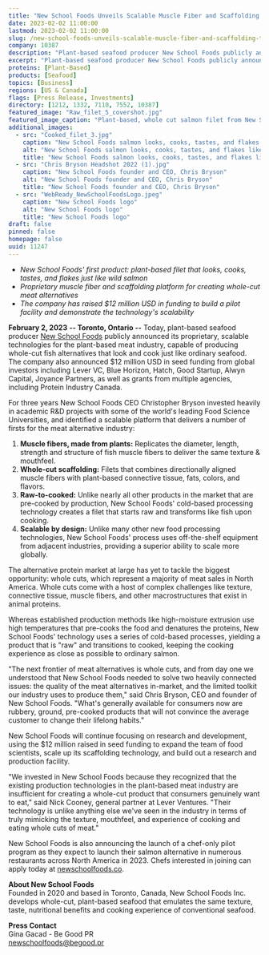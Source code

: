 ```yaml
---
title: "New School Foods Unveils Scalable Muscle Fiber and Scaffolding Technology for Whole-Cut Meat Alternatives"
date: 2023-02-02 11:00:00
lastmod: 2023-02-02 11:00:00
slug: /new-school-foods-unveils-scalable-muscle-fiber-and-scaffolding-technology-whole-cut-meat
company: 10387
description: "Plant-based seafood producer New School Foods publicly announces its proprietary, scalable technologies for the plant-based meat industry, capable of producing whole-cut fish alternatives that look and cook just like ordinary seafood."
excerpt: "Plant-based seafood producer New School Foods publicly announces its proprietary, scalable technologies for the plant-based meat industry, capable of producing whole-cut fish alternatives that look and cook just like ordinary seafood."
proteins: [Plant-Based]
products: [Seafood]
topics: [Business]
regions: [US & Canada]
flags: [Press Release, Investments]
directory: [1212, 1332, 7110, 7552, 10387]
featured_image: "Raw_filet_5_covershot.jpg"
featured_image_caption: "Plant-based, whole cut salmon filet from New School Foods"
additional_images:
  - src: "Cooked_filet_3.jpg"
    caption: "New School Foods salmon looks, cooks, tastes, and flakes like ordinary fish"
    alt: "New School Foods salmon looks, cooks, tastes, and flakes like ordinary fish"
    title: "New School Foods salmon looks, cooks, tastes, and flakes like ordinary fish"
  - src: "Chris Bryson Headshot 2022 (1).jpg"
    caption: "New School Foods founder and CEO, Chris Bryson"
    alt: "New School Foods founder and CEO, Chris Bryson"
    title: "New School Foods founder and CEO, Chris Bryson"
  - src: "WebReady_NewSchoolFoodsLogo.jpeg"
    caption: "New School Foods logo"
    alt: "New School Foods logo"
    title: "New School Foods logo"
draft: false
pinned: false
homepage: false
uuid: 11247
---
```

-   *New School Foods' first product: plant-based filet that looks,
    cooks, tastes, and flakes just like wild salmon*
-   *Proprietary muscle fiber and scaffolding platform for creating
    whole-cut meat alternatives*
-   *The company has raised \$12 million USD in funding to build a pilot
    facility and demonstrate the technology's scalability*

**February 2, 2023** **-- Toronto, Ontario --** Today, plant-based
seafood producer [New School Foods](https://www.newschoolfoods.co/)
publicly announced its proprietary, scalable technologies for the
plant-based meat industry, capable of producing whole-cut fish
alternatives that look and cook just like ordinary seafood. The company
also announced \$12 million USD in seed funding from global investors
including Lever VC, Blue Horizon, Hatch, Good Startup, Alwyn Capital,
Joyance Partners, as well as grants from multiple agencies, including
Protein Industry Canada.

For three years New School Foods CEO Christopher Bryson invested heavily
in academic R&D projects with some of the world's leading Food Science
Universities, and identified a scalable platform that delivers a number
of firsts for the meat alternative industry:

1.  **Muscle fibers, made from plants:** Replicates the diameter,
    length, strength and structure of fish muscle fibers to deliver the
    same texture & mouthfeel.
2.  **Whole-cut scaffolding:** Filets that combines directionally
    aligned muscle fibers with plant-based connective tissue, fats,
    colors, and flavors.
3.  **Raw-to-cooked:** Unlike nearly all other products in the market
    that are pre-cooked by production, New School Foods' cold-based
    processing technology creates a filet that starts raw and transforms
    like fish upon cooking.
4.  **Scalable by design:** Unlike many other new food processing
    technologies, New School Foods' process uses off-the-shelf equipment
    from adjacent industries, providing a superior ability to scale more
    globally.

The alternative protein market at large has yet to tackle the biggest
opportunity: whole cuts, which represent a majority of meat sales in
North America. Whole cuts come with a host of complex challenges like
texture, connective tissue, muscle fibers, and other macrostructures
that exist in animal proteins.

Whereas established production methods like high-moisture extrusion use
high temperatures that pre-cooks the food and denatures the proteins,
New School Foods' technology uses a series of cold-based processes,
yielding a product that is "raw" and transitions to cooked, keeping the
cooking experience as close as possible to ordinary salmon.

"The next frontier of meat alternatives is whole cuts, and from day one
we understood that New School Foods needed to solve two heavily
connected issues: the quality of the meat alternatives in-market, and
the limited toolkit our industry uses to produce them," said Chris
Bryson, CEO and founder of New School Foods. "What's generally available
for consumers now are rubbery, ground, pre-cooked products that will not
convince the average customer to change their lifelong habits."

New School Foods will continue focusing on research and development,
using the \$12 million raised in seed funding to expand the team of food
scientists, scale up its scaffolding technology, and build out a
research and production facility. 

"We invested in New School Foods because they recognized that the
existing production technologies in the plant-based meat industry are
insufficient for creating a whole-cut product that consumers genuinely
want to eat," said Nick Cooney, general partner at Lever Ventures.
"Their technology is unlike anything else we've seen in the industry in
terms of truly mimicking the texture, mouthfeel, and experience of
cooking and eating whole cuts of meat."

New School Foods is also announcing the launch of a chef-only pilot
program as they expect to launch their salmon alternative in numerous
restaurants across North America in 2023. Chefs interested in joining
can apply today at [newschoolfoods.co](http://newschoolfoods.co).

**About New School Foods**\
Founded in 2020 and based in Toronto, Canada, New School Foods Inc.
develops whole-cut, plant-based seafood that emulates the same texture,
taste, nutritional benefits and cooking experience of conventional
seafood.

**Press Contact**\
Gina Gacad - Be Good PR\
<newschoolfoods@begood.pr>
